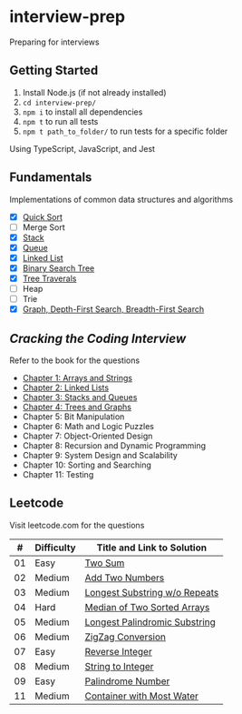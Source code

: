 # interview-prep

Preparing for interviews

## Getting Started

1.  Install Node.js (if not already installed)
2.  `cd interview-prep/`
3.  `npm i` to install all dependencies
4.  `npm t` to run all tests
5.  `npm t path_to_folder/` to run tests for a specific folder

Using TypeScript, JavaScript, and Jest

## Fundamentals

Implementations of common data structures and algorithms

- [x] [Quick Sort](./src/fundamentals/quicksort/)
- [ ] Merge Sort
- [x] [Stack](./src/fundamentals/stack/)
- [x] [Queue](./src/fundamentals/queue/)
- [x] [Linked List](./src/fundamentals/linked-list/)
- [x] [Binary Search Tree](./src/fundamentals/binary-search-tree/)
- [x] [Tree Traverals](./src/fundamentals/tree-traversals/)
- [ ] Heap
- [ ] Trie
- [x] [Graph, Depth-First Search, Breadth-First Search](./src/fundamentals/graph/)

## _Cracking the Coding Interview_

Refer to the book for the questions

- [Chapter 1: Arrays and Strings](./src/ctci/chapter01/)
- [Chapter 2: Linked Lists](./src/ctci/chapter02/)
- [Chapter 3: Stacks and Queues](./src/ctci/chapter03/)
- [Chapter 4: Trees and Graphs](./src/ctci/chapter04/)
- Chapter 5: Bit Manipulation
- Chapter 6: Math and Logic Puzzles
- Chapter 7: Object-Oriented Design
- Chapter 8: Recursion and Dynamic Programming
- Chapter 9: System Design and Scalability
- Chapter 10: Sorting and Searching
- Chapter 11: Testing

## Leetcode

Visit leetcode.com for the questions

| #   | Difficulty | Title and Link to Solution                          |
| --- | ---------- | --------------------------------------------------- |
| 01  | Easy       | [Two Sum](./src/leetcode/01/)                       |
| 02  | Medium     | [Add Two Numbers](./src/leetcode/02/)               |
| 03  | Medium     | [Longest Substring w/o Repeats](./src/leetcode/03/) |
| 04  | Hard       | [Median of Two Sorted Arrays](./src/leetcode/04/)   |
| 05  | Medium     | [Longest Palindromic Substring](./src/leetcode/05/) |
| 06  | Medium     | [ZigZag Conversion](./src/leetcode/06/)             |
| 07  | Easy       | [Reverse Integer](./src/leetcode/07/)               |
| 08  | Medium     | [String to Integer](./src/leetcode/08/)             |
| 09  | Easy       | [Palindrome Number](./src/leetcode/09/)             |
| 11  | Medium     | [Container with Most Water](./src/leetcode/11/)     |
